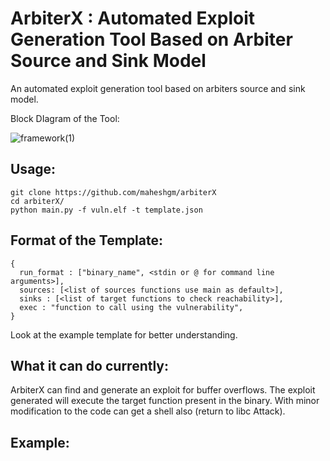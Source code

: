 # ArbiterX : Automated Exploit Generation Tool Based on Arbiter Source and Sink Model
An automated exploit generation tool based on arbiters source and sink model.

Block DIagram of the Tool:

![framework(1)](https://user-images.githubusercontent.com/30689856/236703541-6d043c1b-ab3b-4932-9cfe-6687bca45b70.png)

## Usage:
``` 
git clone https://github.com/maheshgm/arbiterX 
cd arbiterX/
python main.py -f vuln.elf -t template.json

```
## Format of the Template:

```
{
  run_format : ["binary_name", <stdin or @ for command line arguments>],
  sources: [<list of sources functions use main as default>],
  sinks : [<list of target functions to check reachability>],
  exec : "function to call using the vulnerability",
}
```
Look at the example template for better understanding.

## What it can do currently:
ArbiterX can find and generate an exploit for buffer overflows. The exploit generated will execute the target function present in the binary. With minor modification to the code can get a shell also (return to libc Attack).

## Example:

